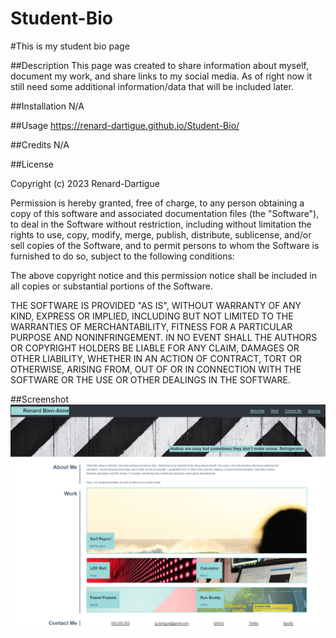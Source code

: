 # Student-Bio
#This is my student bio page

##Description 
This page was created to share information about myself, document my work, and share links to my social media. As of right now it still need some additional information/data that will be included later.

##Installation
N/A

##Usage
https://renard-dartigue.github.io/Student-Bio/

##Credits
N/A

##License
<!-- copy and pasted from github  -->
Copyright (c) 2023 Renard-Dartigue

Permission is hereby granted, free of charge, to any person obtaining a copy
of this software and associated documentation files (the "Software"), to deal
in the Software without restriction, including without limitation the rights
to use, copy, modify, merge, publish, distribute, sublicense, and/or sell
copies of the Software, and to permit persons to whom the Software is
furnished to do so, subject to the following conditions:

The above copyright notice and this permission notice shall be included in all
copies or substantial portions of the Software.

THE SOFTWARE IS PROVIDED "AS IS", WITHOUT WARRANTY OF ANY KIND, EXPRESS OR
IMPLIED, INCLUDING BUT NOT LIMITED TO THE WARRANTIES OF MERCHANTABILITY,
FITNESS FOR A PARTICULAR PURPOSE AND NONINFRINGEMENT. IN NO EVENT SHALL THE
AUTHORS OR COPYRIGHT HOLDERS BE LIABLE FOR ANY CLAIM, DAMAGES OR OTHER
LIABILITY, WHETHER IN AN ACTION OF CONTRACT, TORT OR OTHERWISE, ARISING FROM,
OUT OF OR IN CONNECTION WITH THE SOFTWARE OR THE USE OR OTHER DEALINGS IN THE
SOFTWARE.

##Screenshot 
![alt-text](./assets/images/_G__ProBootcamp_UCF_projects_Student-Bio_index.html.png)